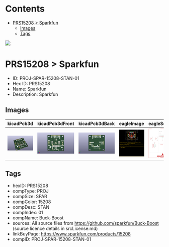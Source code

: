 



Contents
========

* [PRS15208 > Sparkfun](#prs15208--sparkfun)
	* [Images](#images)
	* [Tags](#tags)
  
![][im]
# PRS15208 > Sparkfun

- ID: PROJ-SPAR-15208-STAN-01
- Hex ID: PRS15208
- Name: Sparkfun
- Description: Sparkfun

## Images
  
  

|kicadPcb3d|kicadPcb3dFront|kicadPcb3dBack|eagleImage|eagleSchemImage|
| :---: | :---: | :---: | :---: | :---: |
|[![kicadPcb3d](kicadPcb3d_140.png)](kicadPcb3d.png)|[![kicadPcb3dFront](kicadPcb3dFront_140.png)](kicadPcb3dFront.png)|[![kicadPcb3dBack](kicadPcb3dBack_140.png)](kicadPcb3dBack.png)|[![eagleImage](eagleImage_140.png)](eagleImage.png)|[![eagleSchemImage](eagleSchemImage_140.png)](eagleSchemImage.png)|

## Tags

- hexID: PRS15208
- oompType: PROJ
- oompSize: SPAR
- oompColor: 15208
- oompDesc: STAN
- oompIndex: 01
- oompName: Buck-Boost
- sources: All source files from https://github.com/sparkfun/Buck-Boost (source licence details in srcLicense.md)
- linkBuyPage: https://www.sparkfun.com/products/15208
- oompID: PROJ-SPAR-15208-STAN-01



[im]: kicadPcb3d_450.png

